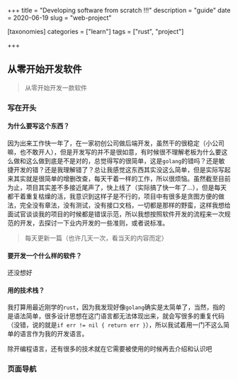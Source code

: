 +++
title = "Developing software from scratch !!!"
description = "guide"
date = 2020-06-19
slug = "web-project"

[taxonomies]
categories = ["learn"]
tags = ["rust", "project"]

+++
## 从零开始开发软件

> 从零开始开发一款软件

### 写在开头

#### 为什么要写这个东西？

因为出来工作快一年了，在一家初创公司做后端开发，虽然干的很稳定（小公司嘛，也不敢开人），但是开发写的并不是很如意，有时候很不理解老板为什么要这么做和这么做到底是不是对的，总觉得写的很简单，这是`golang`的错吗？还是敏捷开发的错？还是我理解错了？总让我感觉这东西其实没这么简单，但是实际写起来其实就是很简单的增删改查，每天干着一样的工作，所以很烦恼。虽然截至目前为止，项目其实差不多接近尾声了，快上线了（实际搞了快一年了...），但是每天都干着重复枯燥的活，我意识到这样子是不行的，项目中有很多是贪图方便的做法，完全没有章法，没有测试，没有接口文档，一切都是那样的野蛮，这样我想给面试官谈谈我的项目的时候都是错误示范，所以我想按照软件开发的流程来一次规范的开发，去探讨一下业内开发的一些准则，或者说标准。

> 每天更新一篇（也许几天一次，看当天的内容而定）

#### 要开发一个什么样的软件？

还没想好

#### 用的技术栈？

我打算用最近刚学的`rust`，因为我发现好像`golang`确实是太简单了，当然，指的是语法简单，很多设计思想在这门语言都无法体现出来，就会写很多的重复代码（没错，说的就是`if err != nil { return err }`），所以我试着用一门不这么简单的语言作为我的开发语言。

除开编程语言，还有很多的技术就在它需要被使用的时候再去介绍和认识吧

### 页面导航

